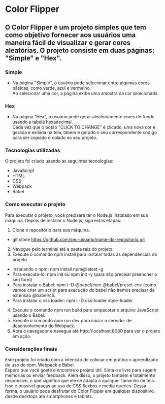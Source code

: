 # Color Flipper
## O Color Flipper é um projeto simples que tem como objetivo fornecer aos usuários uma maneira fácil de visualizar e gerar cores aleatórias. O projeto consiste em duas páginas: "Simple" e "Hex".

### Simple
* Na página "Simple", o usuário pode selecionar entre algumas cores básicas, como verde, azul e vermelho. <br> 
Ao selecionar uma cor, a página exibe uma amostra da cor selecionada.

### Hex
* Na página "Hex", o usuário pode gerar aleatoriamente cores de fundo usando a tabela hexadecimal. <br> 
Cada vez que o botão "CLICK TO CHANGE" é clicado, uma nova cor é gerada e exibida na tela, tábem é gerado o seu correspondente codigo para ser copiado e colado no seu projeto.

### Tecnologias utilizadas
 O projeto foi criado usando as seguintes tecnologias: 

* JavaScript
* HTML
* CSS
* Webpack
* Babel
### Como executar o projeto
Para executar o projeto, você precisará ter o Node.js instalado em sua máquina. Depois de instalar o Node.js, siga estas etapas:

1. Clone o repositório para sua máquina. <br>
* git clone https://github.com/seu-usuario/nome-do-repositorio.git
2. Navegue pelo terminal até a pasta raiz do projeto. <br>
3. Execute o comando npm install para instalar todas as dependências do projeto. <br>
* Instalando o npm: npm install npm@latest -g
* Para executa-lo: npm init ou npm init -y (para não precisar preencher o seu form)
* Para instalar o Babel: npm i -D @babel/core @babel/preset-env (como vamos criar um script para execução do babel não iremos precisar da extensao @babel/cli.
* Para instalar o css loader: npm i -D css-loader style-loader 
4. Execute o comando npm run build para empacotar o arquivo JavaScript usando o Babel. <br>
5. Execute o comando npm run dev para iniciar o servidor de desenvolvimento do Webpack. <br>
6. Abra o navegador e navegue até http://localhost:8080 para ver o projeto em ação. <br>
### Considerações finais <br>
Este projeto foi criado com a intenção de colocar em prática o aprendizado do uso do npm, Webpack e Babel. <br> 
Espero que você goste e encontre o projeto útil. Sinta-se livre para sugerir melhorias ou enviar feedback.
Além disso, o projeto também é totalmente responsivo, o que significa que ele se adapta a qualquer tamanho de tela. Isso é possível graças ao uso de CSS flexbox e media queries. Dessa forma, o usuário pode desfrutar do Color Flipper em qualquer dispositivo, desde desktops até smartphones e tablets.
